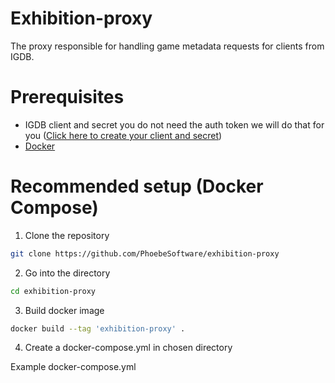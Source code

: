 # Exhibition-proxy
The proxy responsible for handling game metadata requests for clients from IGDB.

# Prerequisites
- IGDB client and secret you do not need the auth token we will do that for you ([Click here to create your client and secret](https://api-docs.igdb.com/#getting-started))
- [Docker](https://www.docker.com/)

# Recommended setup (Docker Compose)

1. Clone the repository
```bash
git clone https://github.com/PhoebeSoftware/exhibition-proxy
```

2. Go into the directory
```bash
cd exhibition-proxy
```
3. Build docker image
```bash
docker build --tag 'exhibition-proxy' .
```
4. Create a docker-compose.yml in chosen directory

Example docker-compose.yml
```

```

# 